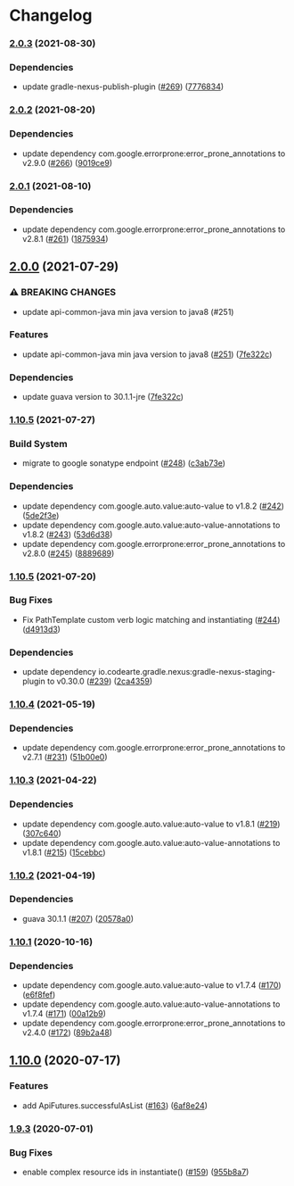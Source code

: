 # Changelog

### [2.0.3](https://www.github.com/googleapis/api-common-java/compare/v2.0.2...v2.0.3) (2021-08-30)


### Dependencies

* update gradle-nexus-publish-plugin ([#269](https://www.github.com/googleapis/api-common-java/issues/269)) ([7776834](https://www.github.com/googleapis/api-common-java/commit/7776834dd69d3f5556f852b8cb57e5fe6628ce5f))

### [2.0.2](https://www.github.com/googleapis/api-common-java/compare/v2.0.1...v2.0.2) (2021-08-20)


### Dependencies

* update dependency com.google.errorprone:error_prone_annotations to v2.9.0 ([#266](https://www.github.com/googleapis/api-common-java/issues/266)) ([9019ce9](https://www.github.com/googleapis/api-common-java/commit/9019ce98dcd722deea2ca3845d4396184dcc1599))

### [2.0.1](https://www.github.com/googleapis/api-common-java/compare/v2.0.0...v2.0.1) (2021-08-10)


### Dependencies

* update dependency com.google.errorprone:error_prone_annotations to v2.8.1 ([#261](https://www.github.com/googleapis/api-common-java/issues/261)) ([1875934](https://www.github.com/googleapis/api-common-java/commit/187593451b90252daddb55555ab4d40e2fbd4d82))

## [2.0.0](https://www.github.com/googleapis/api-common-java/compare/v1.10.6...v2.0.0) (2021-07-29)


### ⚠ BREAKING CHANGES

* update api-common-java min java version to java8 (#251)

### Features

* update api-common-java min java version to java8 ([#251](https://www.github.com/googleapis/api-common-java/issues/251)) ([7fe322c](https://www.github.com/googleapis/api-common-java/commit/7fe322cef65bdcc9549ddc9efa1ff95df36cc531))


### Dependencies

* update guava version to 30.1.1-jre ([7fe322c](https://www.github.com/googleapis/api-common-java/commit/7fe322cef65bdcc9549ddc9efa1ff95df36cc531))

### [1.10.5](https://www.github.com/googleapis/api-common-java/compare/v1.10.5...v1.10.5) (2021-07-27)


### Build System

* migrate to google sonatype endpoint ([#248](https://www.github.com/googleapis/api-common-java/issues/248)) ([c3ab73e](https://www.github.com/googleapis/api-common-java/commit/c3ab73eca99f3036a26fe10a880c1ff068efc0da))


### Dependencies

* update dependency com.google.auto.value:auto-value to v1.8.2 ([#242](https://www.github.com/googleapis/api-common-java/issues/242)) ([5de2f3e](https://www.github.com/googleapis/api-common-java/commit/5de2f3edfcaed42061ad7dbc4efc886587c0e769))
* update dependency com.google.auto.value:auto-value-annotations to v1.8.2 ([#243](https://www.github.com/googleapis/api-common-java/issues/243)) ([53d6d38](https://www.github.com/googleapis/api-common-java/commit/53d6d38ac0a7d6dc5738823d69ac96d1eadd23a3))
* update dependency com.google.errorprone:error_prone_annotations to v2.8.0 ([#245](https://www.github.com/googleapis/api-common-java/issues/245)) ([8889689](https://www.github.com/googleapis/api-common-java/commit/88896894b821771293cda2d4b7a2f6027ee20ef4))

### [1.10.5](https://www.github.com/googleapis/api-common-java/compare/v1.10.4...v1.10.5) (2021-07-20)


### Bug Fixes

* Fix PathTemplate custom verb logic matching and instantiating ([#244](https://www.github.com/googleapis/api-common-java/issues/244)) ([d4913d3](https://www.github.com/googleapis/api-common-java/commit/d4913d33ff2153cb3a8f6382ab8d918980f542ea))


### Dependencies

* update dependency io.codearte.gradle.nexus:gradle-nexus-staging-plugin to v0.30.0 ([#239](https://www.github.com/googleapis/api-common-java/issues/239)) ([2ca4359](https://www.github.com/googleapis/api-common-java/commit/2ca4359127cc2f8eddb81e8091362a75e1e6e38e))

### [1.10.4](https://www.github.com/googleapis/api-common-java/compare/v1.10.3...v1.10.4) (2021-05-19)


### Dependencies

* update dependency com.google.errorprone:error_prone_annotations to v2.7.1 ([#231](https://www.github.com/googleapis/api-common-java/issues/231)) ([51b00e0](https://www.github.com/googleapis/api-common-java/commit/51b00e0603583fc3b781783945dcbccef81a22fd))

### [1.10.3](https://www.github.com/googleapis/api-common-java/compare/v1.10.2...v1.10.3) (2021-04-22)


### Dependencies

* update dependency com.google.auto.value:auto-value to v1.8.1 ([#219](https://www.github.com/googleapis/api-common-java/issues/219)) ([307c640](https://www.github.com/googleapis/api-common-java/commit/307c640cb487962786be5551a65863c7d2276a3a))
* update dependency com.google.auto.value:auto-value-annotations to v1.8.1 ([#215](https://www.github.com/googleapis/api-common-java/issues/215)) ([15cebbc](https://www.github.com/googleapis/api-common-java/commit/15cebbcaea8a1ea62e4a800d8d325ee302971fcf))

### [1.10.2](https://www.github.com/googleapis/api-common-java/compare/v1.10.1...v1.10.2) (2021-04-19)


### Dependencies

* guava 30.1.1 ([#207](https://www.github.com/googleapis/api-common-java/issues/207)) ([20578a0](https://www.github.com/googleapis/api-common-java/commit/20578a00e5b4ba2f9c4482eccf55ffa37ab12335))

### [1.10.1](https://www.github.com/googleapis/api-common-java/compare/v1.10.0...v1.10.1) (2020-10-16)


### Dependencies

* update dependency com.google.auto.value:auto-value to v1.7.4 ([#170](https://www.github.com/googleapis/api-common-java/issues/170)) ([e6f8fef](https://www.github.com/googleapis/api-common-java/commit/e6f8fef536858c05a2b83404e8b9c774c6506894))
* update dependency com.google.auto.value:auto-value-annotations to v1.7.4 ([#171](https://www.github.com/googleapis/api-common-java/issues/171)) ([00a12b9](https://www.github.com/googleapis/api-common-java/commit/00a12b94c44463b8f37b13cedc3a9241ec031f34))
* update dependency com.google.errorprone:error_prone_annotations to v2.4.0 ([#172](https://www.github.com/googleapis/api-common-java/issues/172)) ([89b2a48](https://www.github.com/googleapis/api-common-java/commit/89b2a48ac22043d85c222979599522ca9397849f))

## [1.10.0](https://www.github.com/googleapis/api-common-java/compare/v1.9.3...v1.10.0) (2020-07-17)


### Features

* add ApiFutures.successfulAsList ([#163](https://www.github.com/googleapis/api-common-java/issues/163)) ([6af8e24](https://www.github.com/googleapis/api-common-java/commit/6af8e24a6252da7217e7c53f86cbb2b321327fc4))

### [1.9.3](https://www.github.com/googleapis/api-common-java/compare/v1.9.2...v1.9.3) (2020-07-01)


### Bug Fixes

* enable complex resource ids in instantiate() ([#159](https://www.github.com/googleapis/api-common-java/issues/159)) ([955b8a7](https://www.github.com/googleapis/api-common-java/commit/955b8a7c7d117c05593763501ee365b74f3cd1f8))
